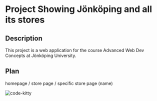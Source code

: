 # Project Showing Jönköping and all its stores
## Description
This project is a web application for the course Advanced Web Dev Concepts at Jönköping University.

## Plan
homepage / store page / specific store page (name)

![code-kitty](https://media.giphy.com/media/v1.Y2lkPTc5MGI3NjExdzE1NmY5MTB4Z3d3eXV4Z2d5b2Q3c3hzb2R3NnVmamV2dWJiZXcwayZlcD12MV9naWZzX3NlYXJjaCZjdD1n/3oKIPnAiaMCws8nOsE/giphy.gif)
